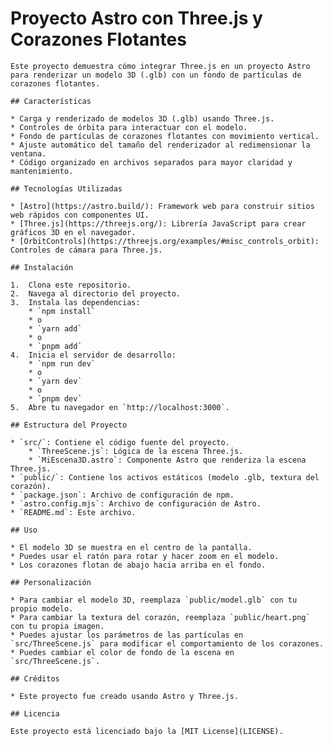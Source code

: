 # Proyecto Astro con Three.js y Corazones Flotantes
    
    Este proyecto demuestra cómo integrar Three.js en un proyecto Astro para renderizar un modelo 3D (.glb) con un fondo de partículas de corazones flotantes.
    
    ## Características
    
    * Carga y renderizado de modelos 3D (.glb) usando Three.js.
    * Controles de órbita para interactuar con el modelo.
    * Fondo de partículas de corazones flotantes con movimiento vertical.
    * Ajuste automático del tamaño del renderizador al redimensionar la ventana.
    * Código organizado en archivos separados para mayor claridad y mantenimiento.
    
    ## Tecnologías Utilizadas
    
    * [Astro](https://astro.build/): Framework web para construir sitios web rápidos con componentes UI.
    * [Three.js](https://threejs.org/): Librería JavaScript para crear gráficos 3D en el navegador.
    * [OrbitControls](https://threejs.org/examples/#misc_controls_orbit): Controles de cámara para Three.js.
    
    ## Instalación
    
    1.  Clona este repositorio.
    2.  Navega al directorio del proyecto.
    3.  Instala las dependencias:
        * `npm install`
        * o
        * `yarn add`
        * o
        * `pnpm add`
    4.  Inicia el servidor de desarrollo:
        * `npm run dev`
        * o
        * `yarn dev`
        * o
        * `pnpm dev`
    5.  Abre tu navegador en `http://localhost:3000`.
    
    ## Estructura del Proyecto
    
    * `src/`: Contiene el código fuente del proyecto.
        * `ThreeScene.js`: Lógica de la escena Three.js.
        * `MiEscena3D.astro`: Componente Astro que renderiza la escena Three.js.
    * `public/`: Contiene los activos estáticos (modelo .glb, textura del corazón).
    * `package.json`: Archivo de configuración de npm.
    * `astro.config.mjs`: Archivo de configuración de Astro.
    * `README.md`: Este archivo.
    
    ## Uso
    
    * El modelo 3D se muestra en el centro de la pantalla.
    * Puedes usar el ratón para rotar y hacer zoom en el modelo.
    * Los corazones flotan de abajo hacia arriba en el fondo.
    
    ## Personalización
    
    * Para cambiar el modelo 3D, reemplaza `public/model.glb` con tu propio modelo.
    * Para cambiar la textura del corazón, reemplaza `public/heart.png` con tu propia imagen.
    * Puedes ajustar los parámetros de las partículas en `src/ThreeScene.js` para modificar el comportamiento de los corazones.
    * Puedes cambiar el color de fondo de la escena en `src/ThreeScene.js`.
    
    ## Créditos
    
    * Este proyecto fue creado usando Astro y Three.js.
    
    ## Licencia
    
    Este proyecto está licenciado bajo la [MIT License](LICENSE).